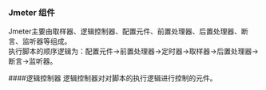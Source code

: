 ###  Jmeter 组件
Jmeter主要由取样器、逻辑控制器、配置元件、前置处理器、后置处理器、断言、监听器等组成。<br>
执行脚本的顺序逻辑为：配置元件->前置处理器->定时器->取样器->后置处理器->断言->监听器。

####逻辑控制器
逻辑控制器对对脚本的执行逻辑进行控制的元件。<br>
